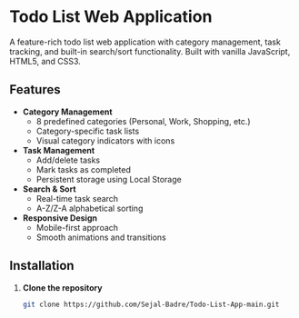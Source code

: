 # Todo List Web Application

A feature-rich todo list web application with category management, task tracking, and built-in search/sort functionality. Built with vanilla JavaScript, HTML5, and CSS3.



## Features

- **Category Management**
  - 8 predefined categories (Personal, Work, Shopping, etc.)
  - Category-specific task lists
  - Visual category indicators with icons
- **Task Management**
  - Add/delete tasks
  - Mark tasks as completed
  - Persistent storage using Local Storage
- **Search & Sort**
  - Real-time task search
  - A-Z/Z-A alphabetical sorting
- **Responsive Design**
  - Mobile-first approach
  - Smooth animations and transitions

## Installation

1. **Clone the repository**
   ```bash
   git clone https://github.com/Sejal-Badre/Todo-List-App-main.git
